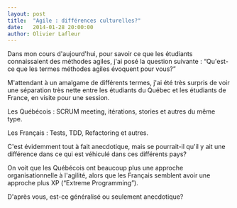 ```yaml
---
layout: post
title:  "Agile : différences culturelles?"
date:   2014-01-28 20:00:00
author: Olivier Lafleur
---
```

Dans mon cours d'aujourd'hui, pour savoir ce que les étudiants connaissaient des méthodes agiles, j'ai posé la question suivante : “Qu'est-ce que les termes méthodes agiles évoquent pour vous?”

M'attendant à un amalgame de différents termes, j'ai été très surpris de voir une séparation très nette entre les étudiants du Québec et les étudiants de France, en visite pour une session.

Les Québécois : SCRUM meeting, itérations, stories et autres du même type.

Les Français : Tests, TDD, Refactoring et autres.

C'est évidemment tout à fait anecdotique, mais se pourrait-il qu'il y ait une différence dans ce qui est véhiculé dans ces différents pays?

On voit que les Québécois ont beaucoup plus une approche organisationnelle à l'agilité, alors que les Français semblent avoir une approche plus XP (“Extreme Programming”).

D'après vous, est-ce généralisé ou seulement anecdotique?
